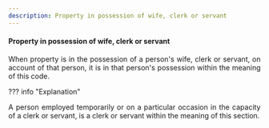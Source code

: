 ```yaml
---
description: Property in possession of wife, clerk or servant
---
```


#### Property in possession of wife, clerk or servant
<div style="text-align: justify">

When property is in the possession of a person's wife, clerk or servant, on account of that person, it is in that person's possession within the meaning of this code.

</div>

??? info "Explanation"
    <div style="text-align: justify"> A person employed temporarily or on a particular occasion in the capacity of a clerk or servant, is a clerk or servant within the meaning of this section.
